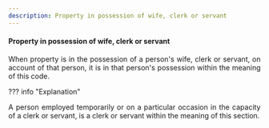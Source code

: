 ```yaml
---
description: Property in possession of wife, clerk or servant
---
```


#### Property in possession of wife, clerk or servant
<div style="text-align: justify">

When property is in the possession of a person's wife, clerk or servant, on account of that person, it is in that person's possession within the meaning of this code.

</div>

??? info "Explanation"
    <div style="text-align: justify"> A person employed temporarily or on a particular occasion in the capacity of a clerk or servant, is a clerk or servant within the meaning of this section.
